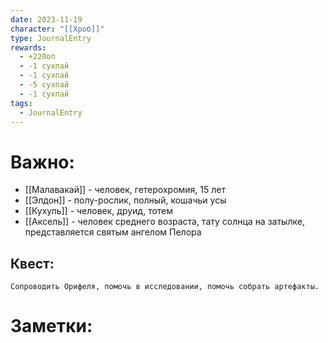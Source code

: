 ```yaml
---
date: 2023-11-19
character: "[[Хроб]]"
type: JournalEntry
rewards:
  - +220оп
  - -1 сухпай
  - -1 сухпай
  - -5 сухпай
  - -1 сухпай
tags:
  - JournalEntry
---
```

# Важно:
- [[Малавакай]] - человек, гетерохромия, 15 лет
- [[Элдон]] - полу-рослик, полный, кошачьи усы
- [[Кухуль]] - человек, друид, тотем
- [[Аксель]] - человек среднего возраста, тату солнца на затылке, представляется святым ангелом Пелора
## Квест:
```
Сопроводить Орифеля, помочь в исследовании, помочь собрать артефакты.
```

# Заметки:
